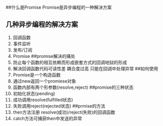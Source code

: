 ##什么是Promise
Promise是异步编程的一种解决方案  
## 几种异步编程的解决方案
1. 回调函数
2. 事件监听
3. 发布/订阅
4. Promise
##promise解决的痛处
1. 防止每个函数的相互依赖而形成嵌套方式的回调地狱的形成
2. 解决回调函数代码可读性差 耦合度过高 只能在回调中处理异常
##如何使用
1. Promise是一个构造函数
2. 通过new返回一个promiese对象
3. 函数内部有两个形参数(resolve,reject)
##promise的三种状态
1. 初始化状态(pending)
2. 成功调用resolve(fulfilled状态)
3. 失败调用reject(rejected状态)
##prmise的方法
1. then方法注册 resolve(成功)/reject(失败)的回调函数
2. catch方法可捕获then中发送的异常
